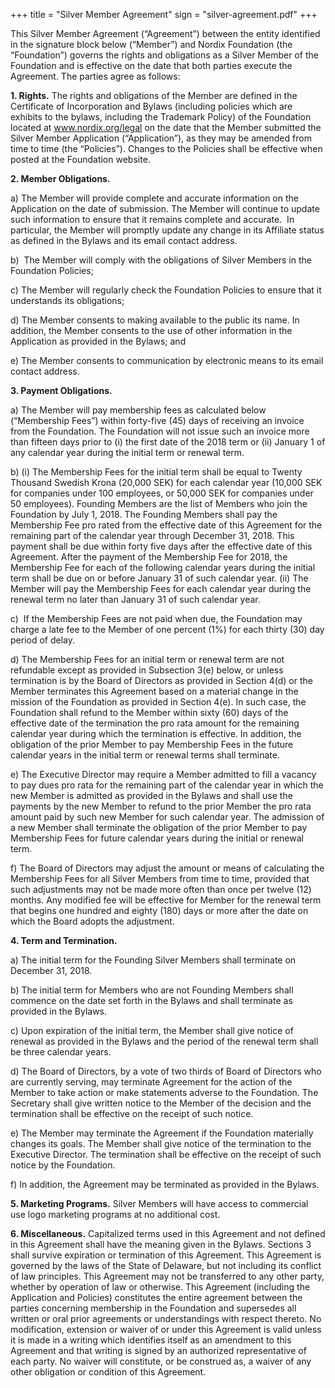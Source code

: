 +++
title = "Silver Member Agreement"
sign = "silver-agreement.pdf"
+++

This Silver Member Agreement (“Agreement”) between the entity identified in the signature block below (“Member”) and Nordix Foundation (the “Foundation”) governs the rights and obligations as a Silver Member of the Foundation and is effective on the date that both parties execute the Agreement. The parties agree as follows:

__1. Rights.__ The rights and obligations of the Member are defined in the Certificate of Incorporation and Bylaws (including policies which are exhibits to the bylaws, including the Trademark Policy) of the Foundation located at www.nordix.org/legal on the date that the Member submitted the Silver Member Application (“Application”), as they may be amended from time to time (the “Policies”). Changes to the Policies shall be effective when posted at the Foundation website.

__2. Member Obligations.__

a) The Member will provide complete and accurate information on the Application on the date of submission. The Member will continue to update such information to ensure that it remains complete and accurate.  In particular, the Member will promptly update any change in its Affiliate status as defined in the Bylaws and its email contact address.

b)  The Member will comply with the obligations of Silver Members in the Foundation Policies;

c) The Member will regularly check the Foundation Policies to ensure that it understands its obligations;

d) The Member consents to making available to the public its name. In addition, the Member consents to the use of other information in the Application as provided in the Bylaws; and

e) The Member consents to communication by electronic means to its email contact address.

__3. Payment Obligations.__

a) The Member will pay membership fees as calculated below (“Membership Fees”) within forty-five (45) days of receiving an invoice from the Foundation. The Foundation will not issue such an invoice more than fifteen days prior to (i) the first date of the 2018 term or (ii) January 1 of any calendar year during the initial term or renewal term.

b)	(i) 	The Membership Fees for the initial term shall be equal to Twenty Thousand Swedish Krona (20,000 SEK) for each calendar year (10,000 SEK for companies under 100 employees, or 50,000 SEK for companies under 50 employees).  Founding Members are the list of Members who join the Foundation by July 1, 2018. The Founding Members shall pay the Membership Fee pro rated from the effective date of this Agreement for the remaining part of the calendar year through December 31, 2018. This payment shall be due within forty five days after the effective date of this Agreement. After the payment of the Membership Fee for 2018, the Membership Fee for each of the following calendar years during the initial term shall be due on or before January 31 of such calendar year. (ii) The Member will pay the Membership Fees for each calendar year during the renewal term no later than January 31 of such calendar year.

c)  If the Membership Fees are not paid when due, the Foundation may charge a late fee to the Member of one percent (1%) for each thirty (30) day period of delay.

d) The Membership Fees for an initial term or renewal term are not refundable except as provided in Subsection 3(e) below, or unless termination is by the Board of Directors as provided in Section 4(d) or the Member terminates this Agreement based on a material change in the mission of the Foundation as provided in Section 4(e).  In such case, the Foundation shall refund to the Member within sixty (60) days of the effective date of the termination the pro rata amount for the remaining calendar year during which the termination is effective. In addition, the obligation of the prior Member to pay Membership Fees in the future calendar years in the initial term or renewal terms shall terminate.

e) The Executive Director may require a Member admitted to fill a vacancy to pay dues pro rata for the remaining part of the calendar year in which the new Member is admitted as provided in the Bylaws and shall use the payments by the new Member to refund to the prior Member the pro rata amount paid by such new Member for such calendar year.  The admission of a new Member shall terminate the obligation of the prior Member to pay Membership Fees for future calendar years during the initial or renewal term.

f)  The Board of Directors may adjust the amount or means of calculating the Membership Fees for all Silver Members from time to time, provided that such adjustments may not be made more often than once per twelve (12) months.  Any modified fee will be effective for Member for the renewal term that begins one hundred and eighty (180) days or more after the date on which the Board adopts the adjustment.

__4. Term and Termination.__

a) The initial term for the Founding Silver Members  shall terminate on December 31, 2018.

b) The initial term for Members who are not Founding Members shall commence on the date set forth in the Bylaws and shall terminate as provided in the Bylaws.

c) Upon expiration of the initial term, the Member shall give notice of renewal as provided in the Bylaws and the period of the renewal term shall be three calendar years.

d) The Board of Directors, by a vote of two thirds of Board of Directors who are currently serving, may terminate Agreement for the action of the Member to take action or make statements adverse to  the Foundation. The Secretary shall give written notice to the Member of the decision and the termination shall be effective on the receipt of such notice.

e) The Member may terminate the Agreement if the Foundation materially changes its goals. The Member shall give notice of the termination to the Executive Director. The termination shall be effective on the receipt of such notice by the Foundation.

f) In addition, the Agreement may be terminated as provided in the Bylaws.

__5. Marketing Programs.__ Silver Members will have access to commercial use logo marketing programs at no additional cost.

__6. Miscellaneous.__ Capitalized terms used in this Agreement and not defined in this Agreement shall have the meaning given in the Bylaws. Sections 3 shall survive expiration or termination of this Agreement. This Agreement is governed by the laws of the State of Delaware, but not including its conflict of law principles. This Agreement may not be transferred to any other party, whether by operation of law or otherwise. This Agreement (including the Application and Policies) constitutes the entire agreement between the parties concerning membership in the Foundation and supersedes all written or oral prior agreements or understandings with respect thereto. No modification, extension or waiver of or under this Agreement is valid unless it is made in a writing which identifies itself as an amendment to this Agreement and that writing is signed by an authorized representative of each party. No waiver will constitute, or be construed as, a waiver of any other obligation or condition of this Agreement.
